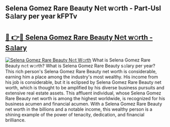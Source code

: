 ## Selena Gomez Rare Beauty N𝚎t w𝚘rth - Part-Usl S𝚊lary per year kFPTv

# <h2><a href="http://gc3cl9y.nevu.top/?p=Selena+Gomez+Rare+Beauty">🔗 👉🔴 Selena Gomez Rare Beauty N𝚎t w𝚘rth - S𝚊lary</a></h2>

[![Selena Gomez Rare Beauty N𝚎t W𝚘rth](https://i.imgur.com/Oavwk0R.jpeg)](http://gc3cl9y.nevu.top/?p=Selena+Gomez+Rare+Beauty)
What is Selena Gomez Rare Beauty n𝚎t w𝚘rth? What is Selena Gomez Rare Beauty s𝚊lary per year?
This rich person's Selena Gomez Rare Beauty net worth is considerable, earning him a place among the industry's most wealthy. His income from his job is considerable, but it is eclipsed by Selena Gomez Rare Beauty net worth, which is thought to be amplified by his diverse business pursuits and extensive real estate assets. This affluent individual, whose Selena Gomez Rare Beauty net worth is among the highest worldwide, is recognized for his business acumen and financial acumen. With a Selena Gomez Rare Beauty net worth in the billions and a notable income, this wealthy person is a shining example of the power of tenacity, dedication, and financial brilliance.
